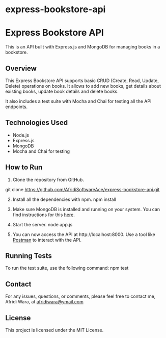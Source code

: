 # express-bookstore-api

# Express Bookstore API

This is an API built with Express.js and MongoDB for managing books in a bookstore.

## Overview

This Express Bookstore API supports basic CRUD (Create, Read, Update, Delete) operations on books. It allows to add new books, get details about existing books, update book details and delete books.

It also includes a test suite with Mocha and Chai for testing all the API endpoints.

## Technologies Used

- Node.js
- Express.js
- MongoDB
- Mocha and Chai for testing

## How to Run

1. Clone the repository from GitHub.

git clone https://github.com/AfridiSoftwareAce/express-bookstore-api.git

2. Install all the dependencies with npm.
npm install

3. Make sure MongoDB is installed and running on your system. You can find instructions for this [here](https://docs.mongodb.com/manual/installation/).

4. Start the server.
node app.js

5. You can now access the API at http://localhost:8000. Use a tool like [Postman](https://www.postman.com/) to interact with the API.

## Running Tests

To run the test suite, use the following command: 
npm test

## Contact

For any issues, questions, or comments, please feel free to contact me, Afridi Wara, at afridiwara@ymail.com

## License

This project is licensed under the MIT License.
